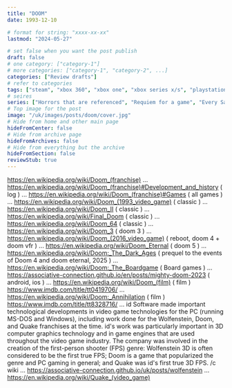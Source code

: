 ```yaml
---
title: "DOOM"
date: 1993-12-10

# format for string: "xxxx-xx-xx"
lastmod: "2024-05-27"

# set false when you want the post publish
draft: false
# one category: ["category-1"]
# more categories: ["category-1", "category-2", ...]
categories: ["Review drafts"]
# refer to categories
tags: ["steam", "xbox 360", "xbox one", "xbox series x/s", "playstation 3", "playstation 4", "playstation 5", "nintendo switch", "wii", "android", "ios", "vr", "bethesda", "id software", "doom clone", "narrative", "roleplay", "body horror", "science fiction", "mythology", "folklore", "hton", "faith", "madness", "necro fetishism", "biohazard", "zombie", "militarism"]
# seires
series: ["Horrors that are referenced", "Requiem for a game", "Every Satanist's Dream"]
# Top image for the post
image: "/uk/images/posts/doom/cover.jpg"
# Hide from home and other main page
hideFromCenter: false
# Hide from archive page
hideFromArchives: false
# Hide from everything but the archive
hideFromSection: false
reviewStub: true
---
```

https://en.wikipedia.org/wiki/Doom_(franchise)
...
https://en.wikipedia.org/wiki/Doom_(franchise)#Development_and_history ( log )
...
https://en.wikipedia.org/wiki/Doom_(franchise)#Games ( all games )
...
https://en.wikipedia.org/wiki/Doom_(1993_video_game) ( classic )
...
https://en.wikipedia.org/wiki/Doom_II ( classic )
...
https://en.wikipedia.org/wiki/Final_Doom ( classic )
...
https://en.wikipedia.org/wiki/Doom_64 ( classic )
...
https://en.wikipedia.org/wiki/Doom_3 ( doom 3 )
...
https://en.wikipedia.org/wiki/Doom_(2016_video_game) ( reboot, doom 4 + doom vfr )
...
https://en.wikipedia.org/wiki/Doom_Eternal ( doom 5 )
...
https://en.wikipedia.org/wiki/Doom:_The_Dark_Ages ( prequel to the events of Doom 4 and doom eternal, 2025 )
...
https://en.wikipedia.org/wiki/Doom:_The_Boardgame ( Board games )
...
https://associative-connection.github.io/en/posts/mighty-doom-2023 ( android, ios )
...
https://en.wikipedia.org/wiki/Doom_(film) ( film )
https://www.imdb.com/title/tt0419706/
...
https://en.wikipedia.org/wiki/Doom:_Annihilation ( film )
https://www.imdb.com/title/tt8328716/
...
id Software made important technological developments in video game technologies for the PC (running MS-DOS and Windows), including work done for the Wolfenstein, Doom, and Quake franchises at the time. id's work was particularly important in 3D computer graphics technology and in game engines that are used throughout the video game industry. The company was involved in the creation of the first-person shooter (FPS) genre: Wolfenstein 3D is often considered to be the first true FPS; Doom is a game that popularized the genre and PC gaming in general; and Quake was id's first true 3D FPS. /c wiki
...
https://associative-connection.github.io/uk/posts/wolfenstein
...
https://en.wikipedia.org/wiki/Quake_(video_game)
<!--more-->